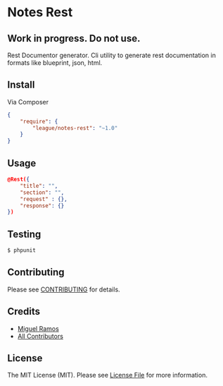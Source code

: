 # Notes Rest

## Work in progress. Do not use.

Rest Documentor generator. Cli utility to generate rest documentation in formats like
blueprint, json, html.

## Install

Via Composer

``` json
{
    "require": {
        "league/notes-rest": "~1.0"
    }
}
```


## Usage
``` json
@Rest({
    "title": "",
    "section": "",
    "request" : {},
    "response": {}
})
```

## Testing

``` bash
$ phpunit
```


## Contributing

Please see [CONTRIBUTING](https://github.com/thephpleague/notes-rest/blob/master/CONTRIBUTING.md) for details.


## Credits

- [Miguel Ramos](https://github.com/miguelramos)
- [All Contributors](https://github.com/thephpleague/notes-rest/contributors)


## License

The MIT License (MIT). Please see [License File](https://github.com/thephpleague/notes-rest/blob/master/LICENSE) for more information.
